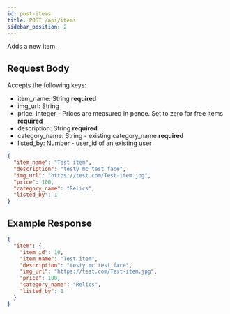 ```yaml
---
id: post-items
title: POST /api/items
sidebar_position: 2
---
```


Adds a new item.

## Request Body

Accepts the following keys:

- item_name: String **required**
- img_url: String
- price: Integer - Prices are measured in pence. Set to zero for free items **required**
- description: String **required**
- category_name: String - existing category_name **required**
- listed_by: Number - user_id of an existing user

```json
{
  "item_name": "Test item",
  "description": "testy mc test face",
  "img_url": "https://test.com/Test-item.jpg",
  "price": 100,
  "category_name": "Relics",
  "listed_by": 1
}
```

## Example Response

```json
{
  "item": {
    "item_id": 10,
    "item_name": "Test item",
    "description": "testy mc test face",
    "img_url": "https://test.com/Test-item.jpg",
    "price": 100,
    "category_name": "Relics",
    "listed_by": 1
  }
}
```
